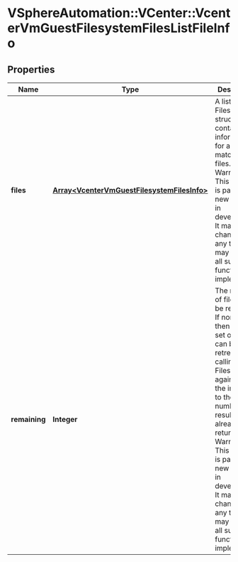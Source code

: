 # VSphereAutomation::VCenter::VcenterVmGuestFilesystemFilesListFileInfo

## Properties
Name | Type | Description | Notes
------------ | ------------- | ------------- | -------------
**files** | [**Array&lt;VcenterVmGuestFilesystemFilesInfo&gt;**](VcenterVmGuestFilesystemFilesInfo.md) | A list of Files.Info structures containing information for all the matching files. Warning: This attribute is part of a new feature in development. It may be changed at any time and may not have all supported functionality implemented. | 
**remaining** | **Integer** | The number of files left to be returned. If non-zero, then the next set of files can be retreived by calling Files.list again with the index set to the number of results already returned. Warning: This attribute is part of a new feature in development. It may be changed at any time and may not have all supported functionality implemented. | 


